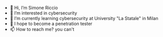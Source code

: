- 👋 Hi, I’m Simone Riccio
- 👀 I’m interested in cybersecurity
- 🌱 I’m currently learning cybersecurity at University "La Statale" in Milan
- 💞️ I hope to become a penetration tester
- 📫 How to reach me? you can't

<!---
Simone-Ricc/Simone-Ricc is a ✨ special ✨ repository because its `README.md` (this file) appears on your GitHub profile.
You can click the Preview link to take a look at your changes.
--->
